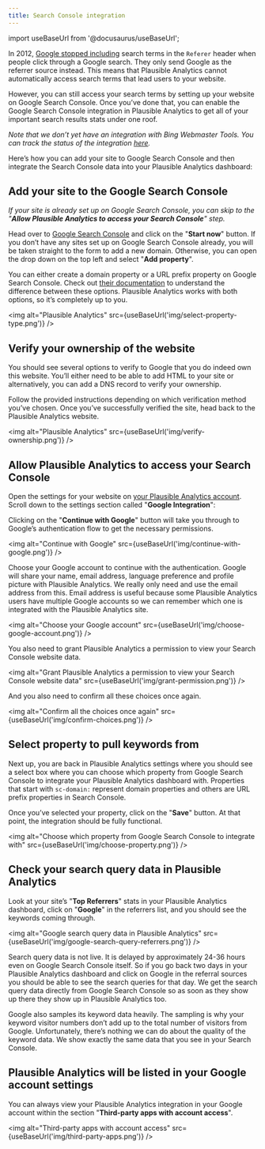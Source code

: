```yaml
---
title: Search Console integration
--- 
```


import useBaseUrl from '@docusaurus/useBaseUrl';

In 2012, [Google stopped including](https://webmasters.googleblog.com/2012/03/upcoming-changes-in-googles-http.html) search terms in the `Referer` header when people click through a Google search. They only send Google as the referrer source instead. This means that Plausible Analytics cannot automatically access search terms that lead users to your website.

However, you can still access your search terms by setting up your website on Google Search Console. Once you’ve done that, you can enable the Google Search Console integration in Plausible Analytics to get all of your important search results stats under one roof.

_Note that we don’t yet have an integration with Bing Webmaster Tools. You can track the status of the integration [here](https://plausible.nolt.io/26)._

Here’s how you can add your site to Google Search Console and then integrate the Search Console data into your Plausible Analytics dashboard:

## Add your site to the Google Search Console

_If your site is already set up on Google Search Console, you can skip to the "**Allow Plausible Analytics to access your Search Console**" step._

Head over to [Google Search Console](https://search.google.com/search-console/) and click on the "**Start now**" button. If you don’t have any sites set up on Google Search Console already, you will be taken straight to the form to add a new domain. Otherwise, you can open the drop down on the top left and select "**Add property**".

You can either create a domain property or a URL prefix property on Google Search Console. Check out [their documentation](https://support.google.com/webmasters/answer/34592?hl=en) to understand the difference between these options. Plausible Analytics works with both options, so it’s completely up to you.

<img alt="Plausible Analytics" src={useBaseUrl('img/select-property-type.png')} />

## Verify your ownership of the website

You should see several options to verify to Google that you do indeed own this website. You’ll either need to be able to add HTML to your site or alternatively, you can add a DNS record to verify your ownership.

Follow the provided instructions depending on which verification method you’ve chosen. Once you’ve successfully verified the site, head back to the Plausible Analytics website.

<img alt="Plausible Analytics" src={useBaseUrl('img/verify-ownership.png')} />

## Allow Plausible Analytics to access your Search Console

Open the settings for your website on [your Plausible Analytics account](https://plausible.io/sites). Scroll down to the settings section called "**Google Integration**":

Clicking on the "**Continue with Google**" button will take you through to Google’s authentication flow to get the necessary permissions.

<img alt="Continue with Google" src={useBaseUrl('img/continue-with-google.png')} />

Choose your Google account to continue with the authentication. Google will share your name, email address, language preference and profile picture with Plausible Analytics. We really only need and use the email address from this. Email address is useful because some Plausible Analytics users have multiple Google accounts so we can remember which one is integrated with the Plausible Analytics site.

<img alt="Choose your Google account" src={useBaseUrl('img/choose-google-account.png')} />

You also need to grant Plausible Analytics a permission to view your Search Console website data.

<img alt="Grant Plausible Analytics a permission to view your Search Console website data" src={useBaseUrl('img/grant-permission.png')} />

And you also need to confirm all these choices once again.

<img alt="Confirm all the choices once again" src={useBaseUrl('img/confirm-choices.png')} />

## Select property to pull keywords from

Next up, you are back in Plausible Analytics settings where you should see a select box where you can choose which property from Google Search Console to integrate your Plausible Analytics dashboard with. Properties that start with `sc-domain:` represent domain properties and others are URL prefix properties in Search Console.

Once you’ve selected your property, click on the "**Save**" button. At that point, the integration should be fully functional.

<img alt="Choose which property from Google Search Console to integrate with" src={useBaseUrl('img/choose-property.png')} />

## Check your search query data in Plausible Analytics

Look at your site’s "**Top Referrers**" stats in your Plausible Analytics dashboard, click on "**Google**" in the referrers list, and you should see the keywords coming through.

<img alt="Google search query data in Plausible Analytics" src={useBaseUrl('img/google-search-query-referrers.png')} />

Search query data is not live. It is delayed by approximately 24-36 hours even on Google Search Console itself. So if you go back two days in your Plausible Analytics dashboard and click on Google in the referral sources you should be able to see the search queries for that day. We get the search query data directly from Google Search Console so as soon as they show up there they show up in Plausible Analytics too.

Google also samples its keyword data heavily. The sampling is why your keyword visitor numbers don’t add up to the total number of visitors from Google. Unfortunately, there’s nothing we can do about the quality of the keyword data. We show exactly the same data that you see in your Search Console.

## Plausible Analytics will be listed in your Google account settings

You can always view your Plausible Analytics integration in your Google account within the section "**Third-party apps with account access**".

<img alt="Third-party apps with account access" src={useBaseUrl('img/third-party-apps.png')} />
